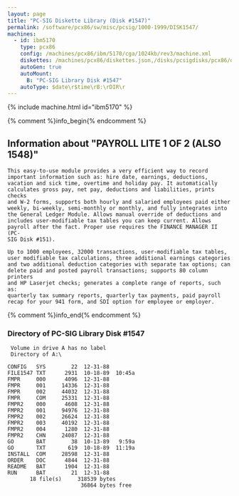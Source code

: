 ```yaml
---
layout: page
title: "PC-SIG Diskette Library (Disk #1547)"
permalink: /software/pcx86/sw/misc/pcsig/1000-1999/DISK1547/
machines:
  - id: ibm5170
    type: pcx86
    config: /machines/pcx86/ibm/5170/cga/1024kb/rev3/machine.xml
    diskettes: /machines/pcx86/diskettes.json,/disks/pcsigdisks/pcx86/diskettes.json
    autoGen: true
    autoMount:
      B: "PC-SIG Library Disk #1547"
    autoType: $date\r$time\rB:\rDIR\r
---
```


{% include machine.html id="ibm5170" %}

{% comment %}info_begin{% endcomment %}

## Information about "PAYROLL LITE 1 OF 2 (ALSO 1548)"

    This easy-to-use module provides a very efficient way to record
    important information such as: hire date, earnings, deductions,
    vacation and sick time, overtime and holiday pay. It automatically
    calculates gross pay, net pay, deductions and liabilities, prints checks
    and W-2 forms, supports both hourly and salaried employees paid either
    weekly, bi-weekly, semi-monthly or monthly, and fully integrates into
    the General Ledger Module. Allows manual override of deductions and
    includes user-modifiable tax tables you can keep current. Allows
    payroll after the fact. Proper use requires the FINANCE MANAGER II (PC-
    SIG Disk #151).
    
    Up to 1000 employees, 32000 transactions, user-modifiable tax tables,
    user modifiable tax calculations, three additional earnings categories
    and two additional deduction categories with separate tax options; can
    delete paid and posted payroll transactions; supports 80 column printers
    and HP Laserjet checks; generates a complete range of reports, such as:
    quarterly tax summary reports, quarterly tax payments, paid payroll
    recap for your 941 form, and SDI option for employee or employer.
{% comment %}info_end{% endcomment %}


### Directory of PC-SIG Library Disk #1547

     Volume in drive A has no label
     Directory of A:\

    CONFIG   SYS        22  12-31-88
    FILE1547 TXT      2931  10-18-89  10:45a
    FMPR     000      4096  12-31-88
    FMPR     001     14336  12-31-88
    FMPR     002     44032  12-31-88
    FMPR     COM     25331  12-31-88
    FMPR2    000      4608  12-31-88
    FMPR2    001     94976  12-31-88
    FMPR2    002     26624  12-31-88
    FMPR2    003     40192  12-31-88
    FMPR2    004      1280  12-31-88
    FMPR2    CHN     24087  12-31-88
    GO       BAT        38  10-13-89   9:59a
    GO       TXT       619  10-18-89  11:19a
    INSTALL  COM     28598  12-31-88
    ORDER    DOC      4844  12-31-88
    README   BAT      1904  12-31-88
    RUN      BAT        21  12-31-88
           18 file(s)     318539 bytes
                           36864 bytes free
